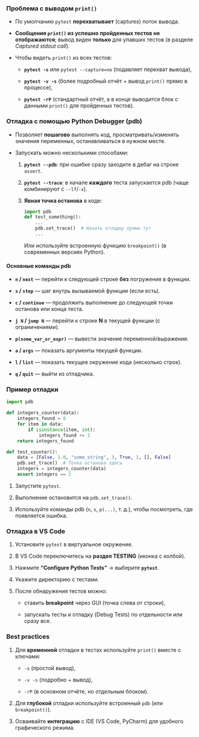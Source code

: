 ### Проблема с выводом `print()`

- По умолчанию `pytest` **перехватывает** (captures) поток вывода.
    
- **Сообщения `print()` из успешно пройденных тестов не отображаются**; вывод виден **только** для упавших тестов (в разделе _Captured stdout call_).
    
- Чтобы видеть `print()` из всех тестов:
    
    - **`pytest -s`** или `pytest --capture=no` (подавляет перехват вывода),
        
    - **`pytest -v -s`** (более подробный отчёт + вывод `print()` прямо в процессе),
        
    - **`pytest -rP`** (стандартный отчёт, а в конце выводится блок с данными `print()` для пройденных тестов).
        

### Отладка с помощью Python Debugger (pdb)

- Позволяет **пошагово** выполнять код, просматривать/изменять значения переменных, останавливаться в нужном месте.
    
- Запускать можно несколькими способами:
    
    1. **`pytest --pdb`**: при ошибке сразу заходите в дебаг на строке `assert`.
        
    2. **`pytest --trace`**: в начале **каждого** теста запускается pdb (чаще комбинируют c `--lf`/`-x`).
        
    3. **Явная точка останова** в коде:
        
        ```python
        import pdb
        def test_something():
            ...
            pdb.set_trace()  # Начать отладку прямо тут
            ...
        ```
        
        Или используйте встроенную функцию `breakpoint()` (в современных версиях Python).
        

#### Основные команды pdb

- **`n` / `next`** — перейти к следующей строке **без** погружения в функции.
    
- **`s` / `step`** — шаг внутрь вызываемой функции (если есть).
    
- **`c` / `continue`** — продолжить выполнение до следующей точки останова или конца теста.
    
- **`j N` / `jump N`** — перейти к строке **N** в текущей функции (с ограничениями).
    
- **`p(some_var_or_expr)`** — вывести значение переменной/выражения.
    
- **`a` / `args`** — показать аргументы текущей функции.
    
- **`l` / `list`** — показать текущее окружение кода (несколько строк).
    
- **`q` / `quit`** — выйти из отладчика.
    

### Пример отладки

```python
import pdb

def integers_counter(data):
    integers_found = 0
    for item in data:
        if isinstance(item, int):
            integers_found += 1
    return integers_found

def test_counter():
    data = [False, 1.0, "some_string", 3, True, 1, [], False]
    pdb.set_trace()  # Точка останова здесь
    integers = integers_counter(data)
    assert integers == 2
```

1. Запустите `pytest`.
    
2. Выполнение остановится на `pdb.set_trace()`.
    
3. Используйте команды pdb (`n`, `s`, `p(...)`, т. д.), чтобы посмотреть, где появляется ошибка.
    

### Отладка в VS Code

1. Установите `pytest` в виртуальное окружение.
    
2. В VS Code переключитесь на **раздел TESTING** (иконка с колбой).
    
3. Нажмите **“Configure Python Tests”** → выберите **`pytest`**.
    
4. Укажите директорию с тестами.
    
5. После обнаружения тестов можно:
    
    - ставить **breakpoint** через GUI (точка слева от строки),
        
    - запускать тесты и отладку (Debug Tests) по отдельности или сразу все.
        

### Best practices

1. Для **временной** отладки в тестах используйте `print()` вместе с ключами:
    
    - `-s` (простой вывод),
        
    - `-v -s` (подробно + вывод),
        
    - `-rP` (в основном отчёте, но отдельным блоком).
        
2. Для **глубокой** отладки используйте встроенный `pdb` (или `breakpoint()`).
    
3. Осваивайте **интеграцию** с IDE (VS Code, PyCharm) для удобного графического режима.